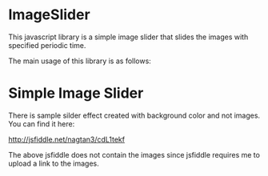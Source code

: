 ImageSlider
===========

This javascript library is a simple image slider that slides the images with specified periodic time.


The main usage of this library is as follows:

<h1>Simple Image Slider</h1>
<div id="ssd_slider" class="ssd_slider">
    <div id="ssd_sliderContent" class="ssd_sliderContent">
        <div class="ssd_sliderImage">
            <div class="ssd_image" style="background-image: url(Images/1.jpg); filter: progid:DXImageTransform.Microsoft.AlphaImageLoader(src='Images/1.jpg',sizingMethod='scale'); -ms-filter: progid:DXImageTransform.Microsoft.AlphaImageLoader(src='Images/1.jpg',sizingMethod='scale');"></div>
        </div>
        <div class="ssd_sliderImage">
            <div class="ssd_image" style="background-image: url(Images/2.jpg); filter: progid:DXImageTransform.Microsoft.AlphaImageLoader(src='Images/2.jpg',sizingMethod='scale'); -ms-filter: progid:DXImageTransform.Microsoft.AlphaImageLoader(src='Images/2.jpg',sizingMethod='scale');"></div>
        </div>
        <div class="ssd_sliderImage">
            <div class="ssd_image" style="background-image: url(Images/3.jpg); filter: progid:DXImageTransform.Microsoft.AlphaImageLoader(src='Images/3.jpg',sizingMethod='scale'); -ms-filter: progid:DXImageTransform.Microsoft.AlphaImageLoader(src='Images/3.jpg',sizingMethod='scale');"></div>
        </div>
        <div class="ssd_sliderImage">
            <div class="ssd_image" style="background-image: url(Images/4.jpg); filter: progid:DXImageTransform.Microsoft.AlphaImageLoader(src='Images/4.jpg',sizingMethod='scale'); -ms-filter: progid:DXImageTransform.Microsoft.AlphaImageLoader(src='Images/4.jpg',sizingMethod='scale');"></div>
        </div>
        <div class="ssd_sliderImage">
            <div class="ssd_image" style="background-image: url(Images/5.jpg); filter: progid:DXImageTransform.Microsoft.AlphaImageLoader(src='Images/5.jpg',sizingMethod='scale'); -ms-filter: progid:DXImageTransform.Microsoft.AlphaImageLoader(src='Images/5.jpg',sizingMethod='scale');"></div>
        </div>
        <div class="ssd_sliderImage">
            <div class="ssd_image" style="background-image: url(Images/6.jpg); filter: progid:DXImageTransform.Microsoft.AlphaImageLoader(src='Images/6.jpg',sizingMethod='scale'); -ms-filter: progid:DXImageTransform.Microsoft.AlphaImageLoader(src='Images/6.jpg',sizingMethod='scale');"></div>
        </div>
        <div class="ssd_sliderImage">
            <div class="ssd_image" style="background-image: url(Images/7.jpg); filter: progid:DXImageTransform.Microsoft.AlphaImageLoader(src='Images/7.jpg',sizingMethod='scale'); -ms-filter: progid:DXImageTransform.Microsoft.AlphaImageLoader(src='Images/7.jpg',sizingMethod='scale');"></div>
        </div>
        <div class="clear ssd_sliderImage"></div>
    </div>
</div>




There is sample silder effect created with background color and not images. 
You can find it here: 

http://jsfiddle.net/nagtan3/cdL1tekf

The above jsfiddle does not contain the images since jsfiddle requires me to upload a link to the images.
